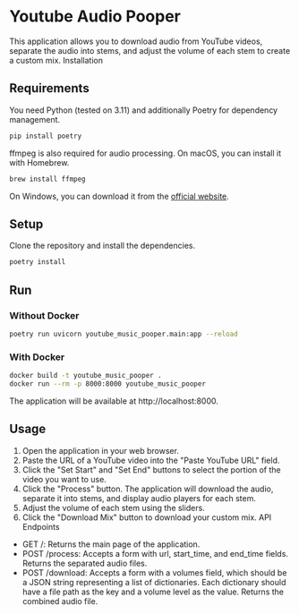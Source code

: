 # Youtube Audio Pooper

This application allows you to download audio from YouTube videos, separate the audio into stems, and adjust the volume of each stem to create a custom mix.
Installation

## Requirements

You need Python (tested on 3.11) and additionally Poetry for dependency management.

```bash
pip install poetry
```

ffmpeg is also required for audio processing. On macOS, you can install it with Homebrew.

```bash
brew install ffmpeg
```

On Windows, you can download it from the [official website](https://ffmpeg.org/download.html).

## Setup

Clone the repository and install the dependencies.

```bash
poetry install
```

## Run

### Without Docker

```bash
poetry run uvicorn youtube_music_pooper.main:app --reload
```

### With Docker

```bash
docker build -t youtube_music_pooper .
docker run --rm -p 8000:8000 youtube_music_pooper
```


The application will be available at http://localhost:8000.


## Usage

1. Open the application in your web browser.
2. Paste the URL of a YouTube video into the "Paste YouTube URL" field.
3. Click the "Set Start" and "Set End" buttons to select the portion of the video you want to use.
4. Click the "Process" button. The application will download the audio, separate it into stems, and display audio players for each stem.
5. Adjust the volume of each stem using the sliders.
6. Click the "Download Mix" button to download your custom mix.
API Endpoints

- GET /: Returns the main page of the application.
- POST /process: Accepts a form with url, start_time, and end_time fields. Returns the separated audio files.
- POST /download: Accepts a form with a volumes field, which should be a JSON string representing a list of dictionaries. Each dictionary should have a file path as the key and a volume level as the value. Returns the combined audio file.
